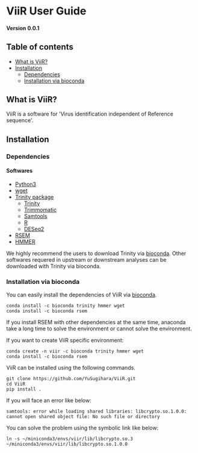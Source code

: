 # ViiR User Guide
#### Version 0.0.1

## Table of contents
- [What is ViiR?](#What-is-ViiR)
- [Installation](#Installation)
  + [Dependencies](#Dependencies)
  + [Installation via bioconda](#Installation-via-bioconda)


## What is ViiR?

ViiR is a software for 'Virus identification independent of Reference sequence'.

## Installation
### Dependencies
#### Softwares
- [Python3](https://www.python.org/downloads/)
- [wget](https://www.gnu.org/software/wget/)
- [Trinity package](https://github.com/trinityrnaseq/trinityrnaseq)
  + [Trinity](https://github.com/trinityrnaseq/trinityrnaseq)
  + [Trimmomatic](http://www.usadellab.org/cms/?page=trimmomatic)
  + [Samtools](http://www.htslib.org/doc/samtools.html)
  + [R](https://www.r-project.org/)
  + [DESeq2](https://bioconductor.org/packages/3.14/bioc/vignettes/DESeq2/inst/doc/DESeq2.html)
- [RSEM](https://deweylab.github.io/RSEM/)
- [HMMER](http://hmmer.org/)

We highly recommend the users to download Trinity via [bioconda](https://bioconda.github.io/).
Other softwares requered in upstream or downstream analyses can be downloaded with Trinity via bioconda.


### Installation via bioconda
You can easily install the dependencies of ViiR via [bioconda](https://bioconda.github.io/index.html).
```
conda install -c bioconda trinity hmmer wget
conda install -c bioconda rsem
```


If you install RSEM with other dependencies at the same time, anaconda take a long time to solve the environment or cannot solve the environment.


If you want to create ViiR specific environment:
```
conda create -n viir -c bioconda trinity hmmer wget
conda install -c bioconda rsem
```


ViiR can be installed using the following commands.
```
git clone https://github.com/YuSugihara/ViiR.git
cd ViiR
pip install . 
```


If you will face an error like below:

```
samtools: error while loading shared libraries: libcrypto.so.1.0.0: cannot open shared object file: No such file or directory
```

You can solve the problem using the symbolic link like below:
```
ln -s ~/miniconda3/envs/viir/lib/libcrypto.so.3 ~/miniconda3/envs/viir/lib/libcrypto.so.1.0.0
```

